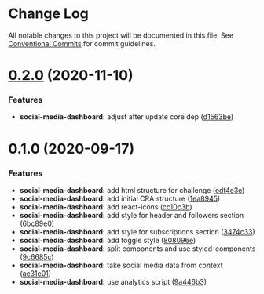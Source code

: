 # Change Log

All notable changes to this project will be documented in this file.
See [Conventional Commits](https://conventionalcommits.org) for commit guidelines.

# [0.2.0](https://github.com/ezavile/conquer-react/compare/@conquer-react/social-media-dashboard@0.1.0...@conquer-react/social-media-dashboard@0.2.0) (2020-11-10)


### Features

* **social-media-dashboard:** adjust after update core dep ([d1563be](https://github.com/ezavile/conquer-react/commit/d1563be4978ec2e2d83cc2a0516bfbe08f6608fd))





# 0.1.0 (2020-09-17)


### Features

* **social-media-dashboard:** add html structure for challenge ([edf4e3e](https://github.com/ezavile/conquer-react/commit/edf4e3e4657914032f230dea858938b8d3a76784))
* **social-media-dashboard:** add initial CRA structure ([1ea8945](https://github.com/ezavile/conquer-react/commit/1ea894590433524cdd1ea045ba82d823c78cf4f1))
* **social-media-dashboard:** add react-icons ([cc10c3b](https://github.com/ezavile/conquer-react/commit/cc10c3b351d75f1b453519f4b3ac9145a74b4dcc))
* **social-media-dashboard:** add style for header and followers section ([6bc89e0](https://github.com/ezavile/conquer-react/commit/6bc89e04352e8464149c8055f82d3f9d51d6f814))
* **social-media-dashboard:** add style for subscriptions section ([3474c33](https://github.com/ezavile/conquer-react/commit/3474c33c7bcb59577f14bc81cf5ec80c8688da51))
* **social-media-dashboard:** add toggle style ([808096e](https://github.com/ezavile/conquer-react/commit/808096ed95a2e4f58a26349d974a6e818e8cbd9a))
* **social-media-dashboard:** split components and use styled-components ([9c6685c](https://github.com/ezavile/conquer-react/commit/9c6685c70a275589ce165da55d91aad7eac1b295))
* **social-media-dashboard:** take social media data from context ([ae31e01](https://github.com/ezavile/conquer-react/commit/ae31e015445e05939e5a4d65fa704fb56f5fda9a))
* **social-media-dashboard:** use analytics script ([9a446b3](https://github.com/ezavile/conquer-react/commit/9a446b391deb7eeb7a5b6cd14400c0b81ca6d67d))
